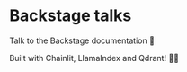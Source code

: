 # Backstage talks

Talk to the Backstage documentation 💬

Built with Chainlit, LlamaIndex and Qdrant! 🚀🤖
